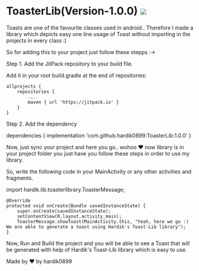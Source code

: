 # ToasterLib(Version-1.0.0) [![](https://jitpack.io/v/hardik0899/ToasterLib.svg)](https://jitpack.io/#hardik0899/ToasterLib)


Toasts are one of the favourite classes used in android.. Therefore I made a library which depicts easy one line usage of Toast without importing in the projects in every class :)


So for adding this to your project just follow these stepps :->

Step 1. Add the JitPack repository to your build file.

Add it in your root build.gradle at the end of repositories:

	allprojects {
		repositories {
			...
			maven { url 'https://jitpack.io' }
		}
	}
  
  Step 2. Add the dependency
  
  dependencies {
	   implementation 'com.github.hardik0899:ToasterLib:1.0.0'
	}
  
  
 Now, just sync your project and here you go.. wohoo ❤ now library is in your project folder you just have you follow these steps in order to use my library.
 
 
 So, write the following code in your MainActivity or any other activities and fragments.
 
 import hardik.lib.toasterlibrary.ToasterMessage;

    @Override
    protected void onCreate(Bundle savedInstanceState) {
        super.onCreate(savedInstanceState);
        setContentView(R.layout.activity_main);
        ToasterMessage.showToast(MainActivity.this, "Yeah, here we go :) We are able to generate a toast using Hardik's Toast-Lib library");
    }


Now, Run and Build the project and you will be able to see a Toast that will be generated with help of Hardik's Toast-Lib library which is easy to use.

Made by ❤ by hardik0899
